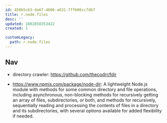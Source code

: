 ```yaml
---
id: 458b5cb3-da67-4606-a631-7ffb06cc7db7
title: r.node.files
desc: ''
updated: 1602858353422
created: 1

customLegacy:
  path: r.node.files
---
```


## Nav
- directory crawler: https://github.com/thecodrr/fdir


- https://www.npmjs.com/package/node-dir: A lightweight Node.js module with methods for some common directory and file operations, including asynchronous, non-blocking methods for recursively getting an array of files, subdirectories, or both, and methods for recursively, sequentially reading and processing the contents of files in a directory and its subdirectories, with several options available for added flexibility if needed.

